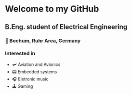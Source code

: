 # Welcome to my GitHub 

## B.Eng. student of Electrical Engineering
### 📍 Bochum, Ruhr Area, Germany

### Interested in 
- 🛩️ Aviation and Avionics
- 📟 Embedded systems
- 🎧 Eletronic music
- 🕹️ Gaming 

<br />

